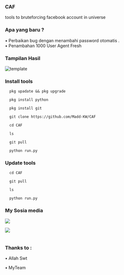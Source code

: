 ### CAF

tools to bruteforcing facebook account in universe

### Apa yang baru ?

• Perbaikan bug dengan menambahi password otomatis .<br>
• Penambahan 1000 User Agent Fresh

### Tampilan Hasil 
![template](https://github.com/Madd-KW/CAF/blob/main/_hasil.jpg)

### Install tools

      pkg upadate && pkg upgrade

      pkg install python

      pkg install git

      git clone https://github.com/Madd-KW/CAF

      cd CAF

      ls

      git pull

      python run.py

### Update tools 

      cd CAF

      git pull

      ls

      python run.py

### My Sosia media

[![](https://img.shields.io/badge/Facebook-blue?logo=Facebook&logoColor=blue&labelColor=white)](https://www.facebook.com/profile.php?id=100043323630743)

[![](https://img.shields.io/badge/Whatsapp-CHAT-red?logo=Whatsapp&logoColor=Brightgreen&labelColor=white)](https://wa.me/6283870666827?text=Asalamualaikum+bang) <br><br>

### Thanks to :

• Allah Swt<br>

• MyTeam

